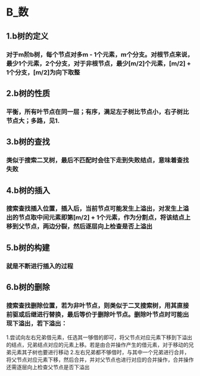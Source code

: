 # B_数
## 1.b树的定义
### 对于m阶b树，每个节点对多m - 1个元素，m个分支。对根节点来说，最少1个元素，2个分支，对于非根节点，最少[m/2]个元素，[m/2] + 1个分支，[m/2]为向下取整
## 2.b树的性质
### 平衡，所有叶节点在同一层；有序，满足左子树比节点小，右子树比节点大；多路，见1.
## 3.b树的查找
### 类似于搜索二叉树，最后不匹配时会往下走到失败结点，意味着查找失败
## 4.b树的插入
### 搜索查找插入位置，插入后，当前节点可能发生上溢出，对发生上溢出的节点取中间元素即第[m/2] + 1个元素，作为分割点，将该结点上移到父节点，两边分裂，然后逐层向上检查是否上溢出
## 5.b树的构建
### 就是不断进行插入的过程
## 6.b树的删除
### 搜索查找删除位置，若为非叶节点，则类似于二叉搜索树，用其直接前驱或后继进行替换，最后等价于删除叶节点。删除叶节点时可能出现下溢出，若下溢出：
1.尝试向左右兄弟借元素，任选其一够借的即可，将父节点对应元素下移到下溢出的结点，兄弟结点对应的元素上移。若是由合并操作产生的借元素，对于移动的兄弟元素其子树也要进行移动
2.左右兄弟都不够借时，与其中一个兄弟进行合并，将父节点对应元素下移，然后合并，并对父节点也进行对应的合并操作，合并操作还需逐层向上检查父节点是否下溢出
<!--stackedit_data:
eyJoaXN0b3J5IjpbLTE5ODc3NDc2MjAsLTIwODg3NDY2MTJdfQ
==
-->